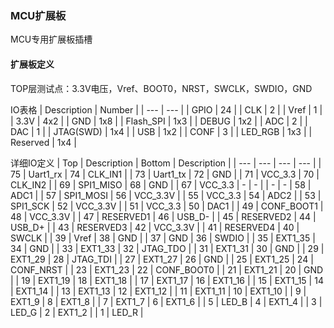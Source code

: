 ### MCU扩展板
MCU专用扩展板插槽

#### 扩展板定义
TOP层测试点：3.3V电压，Vref、BOOT0，NRST，SWCLK，SWDIO，GND

IO表格
| Description | Number |
| ---         | ---    |
| GPIO        | 24     |
| CLK         | 2      |
| Vref        | 1      |
| 3.3V        | 4x2    |
| GND         | 1x8    |
| Flash_SPI   | 1x3    |
| DEBUG       | 1x2    |
| ADC         | 2      |
| DAC         | 1      |
| JTAG(SWD)   | 1x4    |
| USB         | 1x2    |
| CONF        | 3      |
| LED_RGB     | 1x3    |
| Reserved    | 1x4    |

详细IO定义
| Top   | Description | Bottom | Description |
| ---   | ---         | ---    | ---         |
| 75    | Uart1_rx    | 74     | CLK_IN1     |
| 73    | Uart1_tx    | 72     | GND         |
| 71    | VCC_3.3     | 70     | CLK_IN2     |
| 69    | SPI1_MISO   | 68     | GND         |
| 67    | VCC_3.3     | -      | -           |
| -     | -           | 58     | ADC1        |
| 57    | SPI1_MOSI   | 56     | VCC_3.3V    |
| 55    | VCC_3.3     | 54     | ADC2        |
| 53    | SPI1_SCK    | 52     | VCC_3.3V    |
| 51    | VCC_3.3     | 50     | DAC1        |
| 49    | CONF_BOOT1  | 48     | VCC_3.3V    |
| 47    | RESERVED1   | 46     | USB_D-      |
| 45    | RESERVED2   | 44     | USB_D+      |
| 43    | RESERVED3   | 42     | VCC_3.3V    |
| 41    | RESERVED4   | 40     | SWCLK       |
| 39    | Vref        | 38     | GND         |
| 37    | GND         | 36     | SWDIO       |
| 35    | EXT1_35     | 34     | GND         |
| 33    | EXT1_33     | 32     | JTAG_TDO    |
| 31    | EXT1_31     | 30     | GND         |
| 29    | EXT1_29     | 28     | JTAG_TDI    |
| 27    | EXT1_27     | 26     | GND         |
| 25    | EXT1_25     | 24     | CONF_NRST   |
| 23    | EXT1_23     | 22     | CONF_BOOT0  |
| 21    | EXT1_21     | 20     | GND         |
| 19    | EXT1_19     | 18     | EXT1_18     |
| 17    | EXT1_17     | 16     | EXT1_16     |
| 15    | EXT1_15     | 14     | EXT1_14     |
| 13    | EXT1_13     | 12     | EXT1_12     |
| 11    | EXT1_11     | 10     | EXT1_10     |
| 9     | EXT1_9      | 8      | EXT1_8      |
| 7     | EXT1_7      | 6      | EXT1_6      |
| 5     | LED_B       | 4      | EXT1_4      |
| 3     | LED_G       | 2      | EXT1_2      |
| 1     | LED_R       | 